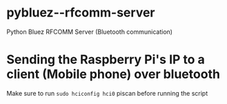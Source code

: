 # pybluez--rfcomm-server
Python Bluez RFCOMM Server (Bluetooth communication)

<h1>Sending the Raspberry Pi's IP to a client (Mobile phone) over bluetooth</h2>

Make sure to run <code>sudo hciconfig hci0</code> piscan before running the script
